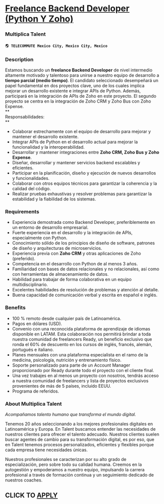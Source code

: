 # [Freelance Backend Developer (Python Y Zoho)](https://www.remotewlb.com/apply/freelance-backend-developer-python-y-zoho)  
### Multiplica Talent  
#### `🌎 TELECOMMUTE Mexico City, Mexico City, Mexico`  

### **Description**

Estamos buscando un **freelance Backend Developer** de nivel intermedio altamente motivado y talentoso para unirse a nuestro equipo de desarrollo a **tiempo parcial (medio tiempo)**. El candidato seleccionado desempeñará un papel fundamental en dos proyectos clave, uno de los cuales implica mejorar un desarrollo existente e integrar APIs de Python. Además, participará en la integración de APIs de Zoho en este proyecto. El segundo proyecto se centra en la integración de Zoho CRM y Zoho Bus con Zoho Expense.  
 **  
Responsabilidades:  
**

  * Colaborar estrechamente con el equipo de desarrollo para mejorar y mantener el desarrollo existente.
  * Integrar APIs de Python en el desarrollo actual para mejorar la funcionalidad y la interoperabilidad.
  * Desarrollar y mantener integraciones entre **Zoho CRM, Zoho Bus y Zoho Expense**.
  * Diseñar, desarrollar y mantener servicios backend escalables y eficientes.
  * Participar en la planificación, diseño y ejecución de nuevos desarrollos y funcionalidades.
  * Colaborar con otros equipos técnicos para garantizar la coherencia y la calidad del código.
  * Realizar pruebas exhaustivas y resolver problemas para garantizar la estabilidad y la fiabilidad de los sistemas.

### **Requirements**

  * Experiencia demostrada como Backend Developer, preferiblemente en un entorno de desarrollo empresarial.
  * Fuerte experiencia en el desarrollo y la integración de APIs, especialmente con Python.
  * Conocimiento sólido de los principios de diseño de software, patrones de diseño y arquitecturas de microservicios.
  * Experiencia previa con **Zoho CRM** y otras aplicaciones de Zoho (preferido).
  * Competencia en el desarrollo con Python de al menos 3 años.
  * Familiaridad con bases de datos relacionales y no relacionales, así como con herramientas de almacenamiento de datos.
  * Habilidad para trabajar de forma colaborativa en un equipo multidisciplinario.
  * Excelentes habilidades de resolución de problemas y atención al detalle.
  * Buena capacidad de comunicación verbal y escrita en español e inglés.

### **Benefits**

  * 100 % remoto desde cualquier país de Latinoamérica.
  * Pagos en dólares (USD).
  * Convenio con una reconocida plataforma de aprendizaje de idiomas disponible en LATAM. Esta colaboración nos permitirá brindar a toda nuestra comunidad de freelancers Ready, un beneficio exclusivo que ronda el 60% de descuento en los cursos de inglés, francés, alemán, portugués e italiano.
  * Planes mensuales con una plataforma especialista en el ramo de la medicina, psicología, nutrición y entrenamiento físico. 
  * Soporte personalizado para parte de un Account Manager proporcionado por Ready durante todo el proyecto con el cliente final.
  * Una vez trabajes en al menos un proyecto con nosotros, tendrás acceso a nuestra comunidad de freelancers y lista de proyectos exclusivos provenientes de más de 5 países, incluído EEUU.
  * Programa de referidos.

### **About Multiplica Talent**

 _Acompañamos talento humano que transforma el mundo digital._

Tenemos 20 años seleccionando a los mejores profesionales digitales en Latinoamérica y Europa. En Talent buscamos entender las necesidades de nuestros clientes para ofrecer el talento adecuado. Nuestros clientes suelen buscar agentes de cambio para su transformación digital, es por eso, que en Talent tenemos procesos personalizados, eficientes y flexibles porque cada empresa tiene necesidades únicas.

Nuestros profesionales se caracterizan por su alto grado de especialización, pero sobre todo su calidad humana. Creemos en la autogestión y empoderamos a nuestro equipo, impulsando la carrera profesional a través de formación continua y un seguimiento dedicado de nuestros coaches.

  
## CLICK TO [APPLY](https://www.remotewlb.com/apply/freelance-backend-developer-python-y-zoho)

